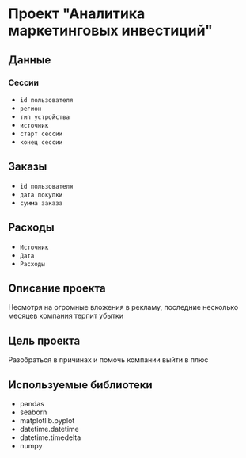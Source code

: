 # Проект "Аналитика маркетинговых инвестиций"

## Данные
### Cессии
* `id пользователя`
* `регион`
* `тип устройства`
* `источник`
* `старт сессии`
* `конец сессии`

## Заказы
* `id пользователя`
* `дата покупки`
* `сумма заказа`

## Расходы
* `Источник`
* `Дата`
* `Расходы`
## Описание проекта
Несмотря на огромные вложения в рекламу, последние несколько месяцев компания терпит убытки 

## Цель проекта
Разобраться в причинах и помочь компании выйти в плюс

## Используемые библиотеки
* pandas
* seaborn
* matplotlib.pyplot
* datetime.datetime
* datetime.timedelta
* numpy

